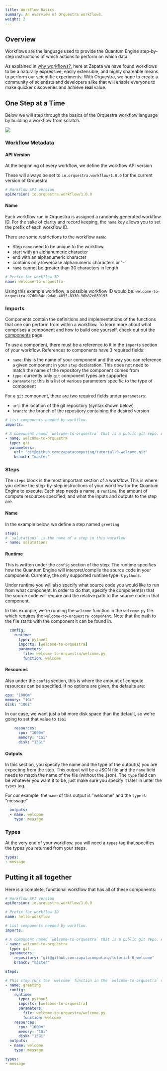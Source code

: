 ```yaml
---
title: Workflow Basics
summary: An overview of Orquestra workflows.
weight: 2
---
```


## Overview

Workflows are the language used to provide the Quantum Engine step-by-step instructions of which actions to perform on which data.

As explained in [why workflows?](../../getting-started/why-workflows/), here at Zapata we have found workflows to be a naturally expressive, easily extensible, and highly shareable means to perform our scientific experiments. With Orquestra, we hope to create a community of scientists and developers alike that will enable everyone to make quicker discoveries and achieve **real** value.

## One Step at a Time

Below we will step through the basics of the Orquestra workflow language by building a workflow from scratch.

![](../../img/workflow-components.jpg)


### Workflow Metadata

#### API Version

At the beginning of every workflow, we define the workflow API version

These will always be set to `io.orquestra.workflow/1.0.0` for the current version of Orquestra

```YAML
# Workflow API version
apiVersion: io.orquestra.workflow/1.0.0
```

#### Name

Each workflow run in Orquestra is assigned a randomly generated workflow ID. For the sake of clarity and record keeping, the `name` key allows you to set the prefix of each workflow ID.

There are some restrictions to the workflow `name`:
* Step `name` need to be unique to the workflow.
* start with an alphanumeric character
* end with an alphanumeric character
* contains only lowercase alphanumeric characters or '-'
* `name` cannot be greater than 30 characters in length

```YAML
# Prefix for workflow ID
name: welcome-to-orquestra-
```

Using this example workflow, a possible workflow ID would be: `welcome-to-orquestra-97d0b34c-9dab-4055-8330-96b82e039193`

### Imports

Components contain the definitions and implementations of the functions that one can perform from within a workflow. To learn more about what comprises a component and how to build one yourself, check out out the [components](../../quantum-engine/components/) page.

To use a component, there must be a reference to it in the `imports` section of your workflow. References to components have 3 required fields:
- `name`: this is the name of your component and the way you can reference a given component in your `step` declaration. This does not need to match the name of the repository the component comes from
- `type`: currently only `git` component types are supported
- `parameters`: this is a list of various parameters specific to the type of component

For a `git` component, there are two required fields under `parameters`:
-  `url`: the location of the git repository (syntax shown below)
-  `branch`: the branch of the repository containing the desired version

```YAML
# List components needed by workflow.
imports:

# A component named `welcome-to-orquestra` that is a public git repo. All the fields here are required except branch, which defaults to master.
- name: welcome-to-orquestra
  type: git
  parameters:
    url: "git@github.com:zapatacomputing/tutorial-0-welcome.git"
    branch: "master"
```

### Steps

The `steps` block is the most important section of a workflow. This is where you define the step-by-step instructions of your workflow for the Quantum Engine to execute. Each step needs a name, a `runtime`, the amount of compute resources specified, and what the inputs and outputs to the step are.

#### Name

In the example below, we define a step named `greeting`

```YAML
steps:
# `salutations` is the name of a step in this workflow
- name: salutations
```

#### Runtime

This is written under the `config` section of the step. The runtime specifies how the Quantum Engine will interpret/compile the source code in your component. Currently, the only supported runtime type is `python3`.

Under runtime you will also specify what source code you would like to run from what component. In order to do that, specify the component(s) that the source code will require and the relative path to the source code in that component.

In this example, we're running the `welcome` function in the `welcome.py` file which requires the `welcome-to-orquestra component`. Note that the path to the file starts with the component it can be found in.

```YAML
  config:
    runtime:
      type: python3
      imports: [welcome-to-orquestra]
      parameters:
        file: welcome-to-orquestra/welcome.py
        function: welcome
```

#### Resources

Also under the `config` section, this is where the amount of compute resources can be specified. If no options are given, the defaults are:

```YAML
cpu: "1000m"
memory: "1Gi"
disk: "10Gi"
```

In our case, we want just a bit more disk space than the default, so we're going to set that value to `15Gi`

```YAML
    resources:
      cpu: "1000m"
      memory: "1Gi"
      disk: "15Gi"
```

#### Outputs

In this section, you specify the name and the type of the output(s) you are expecting from the step. This output will be a JSON file and the `name` field needs to match the name of the file (without the .json). The `type` field can be whatever you want it to be, just make sure you specify it later in unter the `types` tag.

For our example, the `name` of this output is "welcome" and the `type` is "message"

```YAML
  outputs:
  - name: welcome
    type: message
```

### Types

At the very end of your workflow, you will need a `types` tag that specifies the types you returned from your steps.

```YAML
types:
- message
```

## Putting it all together

Here is a complete, functional workflow that has all of these components:

```YAML
# Workflow API version
apiVersion: io.orquestra.workflow/1.0.0

# Prefix for workflow ID
name: hello-workflow

# List components needed by workflow.
imports:

# A component named `welcome-to-orquestra` that is a public git repo. All the fields here are required except branch, which defaults to master.
- name: welcome-to-orquestra
  type: git
  parameters:
    repository: "git@github.com:zapatacomputing/tutorial-0-welcome"
    branch: "master"

steps:

# This step runs the `welcome` function in the `welcome-to-orquestra` resource
- name: greeting
  config:
    runtime:
      type: python3
      imports: [welcome-to-orquestra]
      parameters:
        file: welcome-to-orquestra/welcome.py
        function: welcome
    resources:
      cpu: "1000m"
      memory: "1Gi"
      disk: "15Gi"
  outputs:
  - name: welcome
    type: message

types:
- message
```
